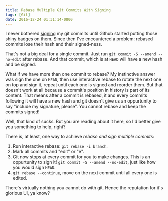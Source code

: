 ```yaml
---
title: Rebase Multiple Git Commits With Signing
tags: [Git]
date: 2016-12-24 01:31:14-0800
---
```


I never bothered [signing][signing] my git commits until Github started putting
those shiny badges on them. Since then I've encountered a problem: rebased
commits lose their hash and their signed-ness.

That's not a big deal for a single commit. Just run `git commit -S --amend
--no-edit` after rebase. And that commit, which is at `HEAD` will have a new
hash and be signed.

What if we have more than one commit to rebase? My instinctive answer was sign
the one on `HEAD`, then use interactive rebase to rotate the next one on top and
sign it, repeat until each one is signed and reorder them. But that doesn't work
at all because a commit's position in history is part of its content. That means
after a commit is rebased, it and every commits following it will have a new
hash and git doesn't give us an oppurtunity to say "include my signature,
please". You cannot rebase and keep the commits signed!

Well, that kind of sucks. But you are reading about it here, so I'd better give
you something to help, right?

There is, at least, one way to achieve *rebase and sign multiple commits*:

1. Run interactive rebase: `git rebase -i branch`.
2. Mark all commits and "edit" or "e".
3. Git now stops at every commit for you to make changes. This is an oppurtunity
   to sign it! `git commit -S --amend --no-edit`, just like how you would sign
   `HEAD`.
4. `git rebase --continue`, move on the next commit until all every one is
   edited.


There's virtually nothing you cannot do with git. Hence the reputation for it's
glorious UI, ya know?

[signing]: https://git-scm.com/book/en/v2/Git-Tools-Signing-Your-Work
